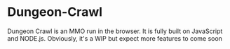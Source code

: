 # Dungeon-Crawl

Dungeon Crawl is an MMO run in the browser. It is fully built on JavaScript and NODE.js. Obviously, it's a WIP but expect more features to come soon
